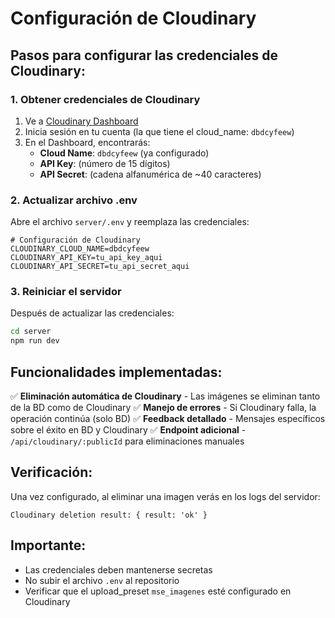 # Configuración de Cloudinary

## Pasos para configurar las credenciales de Cloudinary:

### 1. Obtener credenciales de Cloudinary
1. Ve a [Cloudinary Dashboard](https://cloudinary.com/console)
2. Inicia sesión en tu cuenta (la que tiene el cloud_name: `dbdcyfeew`)
3. En el Dashboard, encontrarás:
   - **Cloud Name**: `dbdcyfeew` (ya configurado)
   - **API Key**: (número de 15 dígitos)
   - **API Secret**: (cadena alfanumérica de ~40 caracteres)

### 2. Actualizar archivo .env
Abre el archivo `server/.env` y reemplaza las credenciales:

```env
# Configuración de Cloudinary
CLOUDINARY_CLOUD_NAME=dbdcyfeew
CLOUDINARY_API_KEY=tu_api_key_aqui
CLOUDINARY_API_SECRET=tu_api_secret_aqui
```

### 3. Reiniciar el servidor
Después de actualizar las credenciales:
```bash
cd server
npm run dev
```

## Funcionalidades implementadas:

✅ **Eliminación automática de Cloudinary** - Las imágenes se eliminan tanto de la BD como de Cloudinary
✅ **Manejo de errores** - Si Cloudinary falla, la operación continúa (solo BD)
✅ **Feedback detallado** - Mensajes específicos sobre el éxito en BD y Cloudinary
✅ **Endpoint adicional** - `/api/cloudinary/:publicId` para eliminaciones manuales

## Verificación:
Una vez configurado, al eliminar una imagen verás en los logs del servidor:
```
Cloudinary deletion result: { result: 'ok' }
```

## Importante:
- Las credenciales deben mantenerse secretas
- No subir el archivo `.env` al repositorio
- Verificar que el upload_preset `mse_imagenes` esté configurado en Cloudinary
